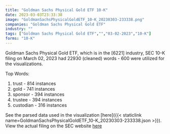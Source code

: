 ```yaml
---
title: "Goldman Sachs Physical Gold ETF 10-K"
date: 2023-03-03T23:33:38
image: "GoldmanSachsPhysicalGoldETF_10-K_20230303-233338.png"
companies: "Goldman Sachs Physical Gold ETF"
industry: ""
tags: ["Goldman Sachs Physical Gold ETF","","03-02-2023","10-K"]
forms: "10-K"
---
```

Goldman Sachs Physical Gold ETF, which is in the  [6221] industry, SEC 10-K filing on March 02, 2023 had 22930 (cleaned) words - 600 were utilized for the visualizations.

Top Words:
1. trust - 814 instances
2. gold - 741 instances
3. sponsor - 394 instances
4. trustee - 394 instances
5. custodian - 316 instances


See the parsed data used in the visualization [here]({{< staticlink name=GoldmanSachsPhysicalGoldETF_10-K_20230303-233338.json >}}).  
View the actual filing on the SEC website [here](https://www.sec.gov/Archives/edgar/data/1708646/0001193125-23-058333.txt)